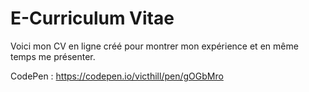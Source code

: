 # E-Curriculum Vitae

Voici mon CV en ligne créé pour montrer mon expérience et en même temps me présenter.

CodePen : https://codepen.io/victhill/pen/gOGbMro

